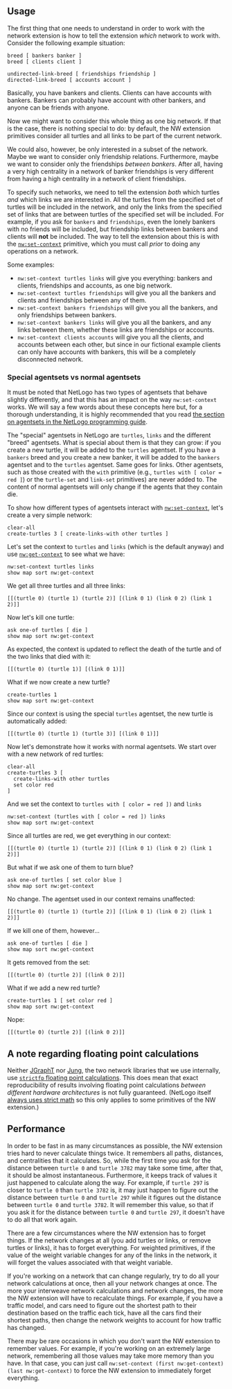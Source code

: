 ## Usage

The first thing that one needs to understand in order to work with the network extension is how to tell the extension _which_ network to work with. Consider the following example situation:

```
breed [ bankers banker ]
breed [ clients client ]

undirected-link-breed [ friendships friendship ]
directed-link-breed [ accounts account ]
```

Basically, you have bankers and clients. Clients can have accounts with bankers. Bankers can probably have account with other bankers, and anyone can be friends with anyone.

Now we might want to consider this whole thing as one big network. If that is the case, there is nothing special to do: by default, the NW extension primitives consider all turtles and all links to be part of the current network.

We could also, however, be only interested in a subset of the network. Maybe we want to consider only friendship relations. Furthermore, maybe we want to consider only the friendships _between bankers_. After all, having a very high centrality in a network of banker friendships is very different from having a high centrality in a network of client friendships.

To specify such networks, we need to tell the extension _both_ which turtles _and_ which links we are interested in. All the turtles from the specified set of turtles will be included in the network, and only the links from the specified set of links that are between turtles of the specified set will be included. For example, if you ask for `bankers` and `friendships`, even the lonely bankers with no friends will be included, but friendship links between bankers and clients will **not** be included. The way to tell the extension about this is with the [`nw:set-context`](#nwset-context) primitive, which you must call _prior_ to doing any operations on a network.

Some examples:

- `nw:set-context turtles links` will give you everything: bankers and clients, friendships and accounts, as one big network.
- `nw:set-context turtles friendships` will give you all the bankers and clients and friendships between any of them.
- `nw:set-context bankers friendships` will give you all the bankers, and only friendships between bankers.
- `nw:set-context bankers links` will give you all the bankers, and any links between them, whether these links are friendships or accounts.
- `nw:set-context clients accounts` will give you all the clients, and accounts between each other, but since in our fictional example clients can only have accounts with bankers, this will be a completely disconnected network.

### Special agentsets vs normal agentsets

It must be noted that NetLogo has two types of agentsets that behave slightly differently, and that this has an impact on the way `nw:set-context` works. We will say a few words about these concepts here but, for a thorough understanding, it is highly recommended that you read [the section on agentsets in the NetLogo programming guide](http://ccl.northwestern.edu/netlogo/docs/programming.html#agentsets).

The "special" agentsets in NetLogo are `turtles`, `links` and the different "breed" agentsets. What is special about them is that they can grow: if you create a new turtle, it will be added to the `turtles` agentset. If you have a `bankers` breed and you create a new banker, it will be added to the `bankers` agentset and to the `turtles` agentset. Same goes for links. Other agentsets, such as those created with the `with` primitive (e.g., `turtles with [ color = red ]`) or the `turtle-set` and `link-set` primitives) are never added to. The content of normal agentsets will only change if the agents that they contain die.

To show how different types of agentsets interact with [`nw:set-context`](#nwset-context), let's create a very simple network:

```NetLogo
clear-all
create-turtles 3 [ create-links-with other turtles ]
```

Let's set the context to `turtles` and `links` (which is the default anyway) and use [`nw:get-context`](#nwget-context) to see what we have:

```NetLogo
nw:set-context turtles links
show map sort nw:get-context
```

 We get all three turtles and all three links:

```NetLogo
[[(turtle 0) (turtle 1) (turtle 2)] [(link 0 1) (link 0 2) (link 1 2)]]
```

Now let's kill one turtle:

```NetLogo
ask one-of turtles [ die ]
show map sort nw:get-context
```

As expected, the context is updated to reflect the death of the turtle and of the two links that died with it:

```NetLogo
[[(turtle 0) (turtle 1)] [(link 0 1)]]
```

What if we now create a new turtle?

```NetLogo
create-turtles 1
show map sort nw:get-context
```

Since our context is using the special `turtles` agentset, the new turtle is automatically added:

```NetLogo
[[(turtle 0) (turtle 1) (turtle 3)] [(link 0 1)]]
```

Now let's demonstrate how it works with normal agentsets. We start over with a new network of red turtles:

```NetLogo
clear-all
create-turtles 3 [
  create-links-with other turtles
  set color red
]
```

And we set the context to `turtles with [ color = red ])` and `links`

```NetLogo
nw:set-context (turtles with [ color = red ]) links
show map sort nw:get-context
```

Since all turtles are red, we get everything in our context:

```NetLogo
[[(turtle 0) (turtle 1) (turtle 2)] [(link 0 1) (link 0 2) (link 1 2)]]
```

But what if we ask one of them to turn blue?

```NetLogo
ask one-of turtles [ set color blue ]
show map sort nw:get-context
```

No change. The agentset used in our context remains unaffected:

```NetLogo
[[(turtle 0) (turtle 1) (turtle 2)] [(link 0 1) (link 0 2) (link 1 2)]]
```

If we kill one of them, however...

```NetLogo
ask one-of turtles [ die ]
show map sort nw:get-context
```

It gets removed from the set:

```NetLogo
[[(turtle 0) (turtle 2)] [(link 0 2)]]
```

What if we add a new red turtle?

```NetLogo
create-turtles 1 [ set color red ]
show map sort nw:get-context
```

Nope:

```NetLogo
[[(turtle 0) (turtle 2)] [(link 0 2)]]
```

## A note regarding floating point calculations

Neither [JGraphT](https://github.com/jgrapht) nor [Jung](http://jung.sourceforge.net/), the two network libraries that we use internally, use [`strictfp` floating point calculations](http://en.wikipedia.org/wiki/Strictfp). This does mean that exact reproducibility of results involving floating point calculations _between different hardware architectures_ is not fully guaranteed. (NetLogo itself [always uses strict math](http://ccl.northwestern.edu/netlogo/docs/faq.html#reproduce) so this only applies to some primitives of the NW extension.)

## Performance

In order to be fast in as many circumstances as possible, the NW extension tries hard to never calculate things twice. It remembers all paths, distances, and centralities that it calculates. So, while the first time you ask for the distance between `turtle 0` and `turtle 3782` may take some time, after that, it should be almost instantaneous. Furthermore, it keeps track of values it just happened to calculate along the way. For example, if `turtle 297` is closer to `turtle 0` than `turtle 3782` is, it may just happen to figure out the distance between `turtle 0` and `turtle 297` while it figures out the distance between `turtle 0` and `turtle 3782`. It will remember this value, so that if you ask it for the distance between `turtle 0` and `turtle 297`, it doesn't have to do all that work again.

There are a few circumstances where the NW extension has to forget things. If the network changes at all (you add turtles or links, or remove turtles or links), it has to forget everything. For weighted primitives, if the value of the weight variable changes for any of the links in the network, it will forget the values associated with that weight variable.

If you're working on a network that can change regularly, try to do all your network calculations at once, then all your network changes at once. The more your interweave network calculations and network changes, the more the NW extension will have to recalculate things. For example, if you have a traffic model, and cars need to figure out the shortest path to their destination based on the traffic each tick, have all the cars find their shortest paths, then change the network weights to account for how traffic has changed.

There may be rare occasions in which you don't want the NW extension to remember values. For example, if you're working on an extremely large network, remembering all those values may take more memory than you have. In that case, you can just call `nw:set-context (first nw:get-context) (last nw:get-context)` to force the NW extension to immediately forget everything.
